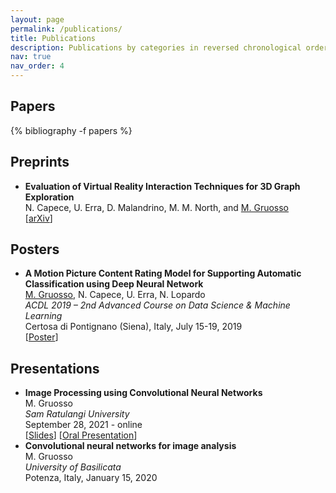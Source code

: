 ```yaml
---
layout: page
permalink: /publications/
title: Publications
description: Publications by categories in reversed chronological order.
nav: true
nav_order: 4
---
```


## Papers

<!-- _pages/publications.md -->
<div class="publications">

{% bibliography -f papers %}

</div>

## Preprints

- **Evaluation of Virtual Reality Interaction Techniques for 3D Graph Exploration**
  <br>N. Capece, U. Erra, D. Malandrino, M. M. North, and <u> M. Gruosso</u>
  <br>[[arXiv](https://doi.org/10.2312/gch.20201301)]

## Posters

- **A Motion Picture Content Rating Model for Supporting Automatic Classification using Deep Neural Network**
  <br><u> M. Gruosso</u>, N. Capece, U. Erra, N. Lopardo
  <br>_ACDL 2019 &ndash; 2nd Advanced Course on Data Science &amp; Machine Learning_
  <br>Certosa di Pontignano (Siena), Italy, July 15-19, 2019
  <br>[[Poster](http://graphics.unibas.it/www/mgruosso/posters/poster_70x90cm.pdf)]

## Presentations

- **Image Processing using Convolutional Neural Networks**
  <br>M. Gruosso
  <br>_Sam Ratulangi University_
  <br>September 28, 2021 - online
  <br>[[Slides](http://graphics.unibas.it/www/mgruosso/slides/workshop_28_09_21.pptx)] [[Oral Presentation](https://www.youtube.com/watch?v=HlsWxLlPxB4)]
- <b>Convolutional neural networks for image analysis</b>
  <br>M. Gruosso
  <br><i>University of Basilicata</i>
  <br>Potenza, Italy, January 15, 2020
